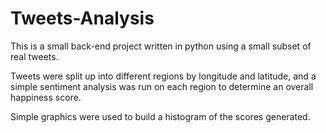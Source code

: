 # Tweets-Analysis

This is a small back-end project written in python using a small subset of real tweets.

Tweets were split up into different regions by longitude and latitude, 
and a simple sentiment analysis was run on each region to determine an overall happiness score.

Simple graphics were used to build a histogram of the scores generated.
